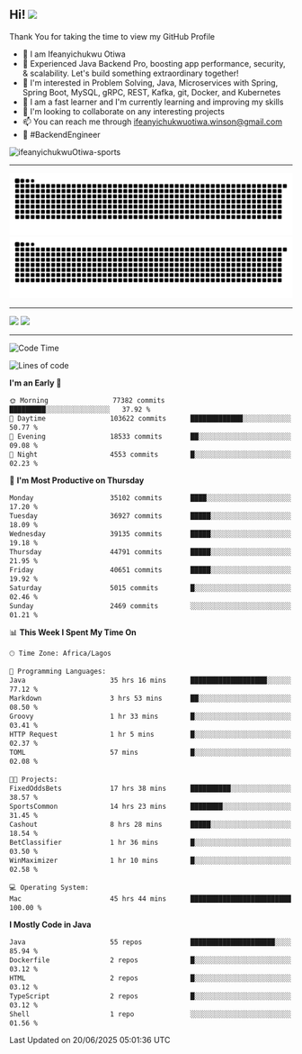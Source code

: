 <!-- BLOG-POST-LIST:START --><!-- BLOG-POST-LIST:END -->

## Hi! <img src="https://media.giphy.com/media/hvRJCLFzcasrR4ia7z/giphy.gif" width="4%"> 

Thank You for taking the time to view my GitHub Profile

- 👋 I am Ifeanyichukwu Otiwa
- 🚀 Experienced Java Backend Pro, boosting app performance, security, & scalability. Let's build something extraordinary together!
- 👀 I'm interested in Problem Solving, Java, Microservices with Spring, Spring Boot, MySQL, gRPC, REST, Kafka, git, Docker, and Kubernetes
- 🌱 I am a fast learner and I'm currently learning and improving my skills
- 💞️ I'm looking to collaborate on any interesting projects
- 📫 You can reach me through ifeanyichukwuotiwa.winson@gmail.com
- 🚀 #BackendEngineer

<p align="left" marginTop="10px"> <img src="https://komarev.com/ghpvc/?username=ifeanyichukwuOtiwa-sports&label=Profile%20views&color=0e75b6&style=for-the-badge" alt="ifeanyichukwuOtiwa-sports" /> </p>

***

<!--🐍📈SNAKEGRAPH / 🌐WEBSITE: https://github.com/Platane/snk -->
![github contribution grid snake animation](https://raw.githubusercontent.com/ifeanyichukwuOtiwa-sports/ifeanyichukwuOtiwa-sports/output/github-contribution-grid-snake-dark.svg#gh-dark-mode-only)![github contribution grid snake animation](https://raw.githubusercontent.com/ifeanyichukwuOtiwa-sports/ifeanyichukwuOtiwa-sports/output/github-contribution-grid-snake.svg#gh-light-mode-only)

***

<p float="left">
  <img float="left" src="https://github-readme-stats.vercel.app/api?username=ifeanyichukwuOtiwa-sports&count_private=true&include_all_commits=true&theme=react&show_icons=true" />
  <img float="right" src="https://github-readme-stats.vercel.app/api/top-langs/?username=ifeanyichukwuOtiwa-sports&layout=compact&show_icons=true&theme=react" /> 
</p>

***



<!--START_SECTION:waka-->
![Code Time](http://img.shields.io/badge/Code%20Time-3%2C853%20hrs%2015%20mins-blue)

![Lines of code](https://img.shields.io/badge/From%20Hello%20World%20I%27ve%20Written-54.6%20million%20lines%20of%20code-blue)

**I'm an Early 🐤** 

```text
🌞 Morning                77382 commits       █████████░░░░░░░░░░░░░░░░   37.92 % 
🌆 Daytime                103622 commits      █████████████░░░░░░░░░░░░   50.77 % 
🌃 Evening                18533 commits       ██░░░░░░░░░░░░░░░░░░░░░░░   09.08 % 
🌙 Night                  4553 commits        █░░░░░░░░░░░░░░░░░░░░░░░░   02.23 % 
```
📅 **I'm Most Productive on Thursday** 

```text
Monday                   35102 commits       ████░░░░░░░░░░░░░░░░░░░░░   17.20 % 
Tuesday                  36927 commits       █████░░░░░░░░░░░░░░░░░░░░   18.09 % 
Wednesday                39135 commits       █████░░░░░░░░░░░░░░░░░░░░   19.18 % 
Thursday                 44791 commits       █████░░░░░░░░░░░░░░░░░░░░   21.95 % 
Friday                   40651 commits       █████░░░░░░░░░░░░░░░░░░░░   19.92 % 
Saturday                 5015 commits        █░░░░░░░░░░░░░░░░░░░░░░░░   02.46 % 
Sunday                   2469 commits        ░░░░░░░░░░░░░░░░░░░░░░░░░   01.21 % 
```


📊 **This Week I Spent My Time On** 

```text
🕑︎ Time Zone: Africa/Lagos

💬 Programming Languages: 
Java                     35 hrs 16 mins      ███████████████████░░░░░░   77.12 % 
Markdown                 3 hrs 53 mins       ██░░░░░░░░░░░░░░░░░░░░░░░   08.50 % 
Groovy                   1 hr 33 mins        █░░░░░░░░░░░░░░░░░░░░░░░░   03.41 % 
HTTP Request             1 hr 5 mins         █░░░░░░░░░░░░░░░░░░░░░░░░   02.37 % 
TOML                     57 mins             █░░░░░░░░░░░░░░░░░░░░░░░░   02.08 % 

🐱‍💻 Projects: 
FixedOddsBets            17 hrs 38 mins      ██████████░░░░░░░░░░░░░░░   38.57 % 
SportsCommon             14 hrs 23 mins      ████████░░░░░░░░░░░░░░░░░   31.45 % 
Cashout                  8 hrs 28 mins       █████░░░░░░░░░░░░░░░░░░░░   18.54 % 
BetClassifier            1 hr 36 mins        █░░░░░░░░░░░░░░░░░░░░░░░░   03.50 % 
WinMaximizer             1 hr 10 mins        █░░░░░░░░░░░░░░░░░░░░░░░░   02.58 % 

💻 Operating System: 
Mac                      45 hrs 44 mins      █████████████████████████   100.00 % 
```

**I Mostly Code in Java** 

```text
Java                     55 repos            █████████████████████░░░░   85.94 % 
Dockerfile               2 repos             █░░░░░░░░░░░░░░░░░░░░░░░░   03.12 % 
HTML                     2 repos             █░░░░░░░░░░░░░░░░░░░░░░░░   03.12 % 
TypeScript               2 repos             █░░░░░░░░░░░░░░░░░░░░░░░░   03.12 % 
Shell                    1 repo              ░░░░░░░░░░░░░░░░░░░░░░░░░   01.56 % 
```




 Last Updated on 20/06/2025 05:01:36 UTC
<!--END_SECTION:waka-->

<!--
<p align="center">
![trophy](https://github-profile-trophy.vercel.app/?username=ifeanyichukwuOtiwa-sports&theme=onedark) (https://github.com/ryo-ma/github-profile-trophy)
</p>
-->

<!---
ifeanyi-otiwa/ifeanyi-otiwa is a ✨ special ✨ repository because its `README.md` (this file) appears on your GitHub profile.
You can click the Preview link to take a look at your changes.
--->
